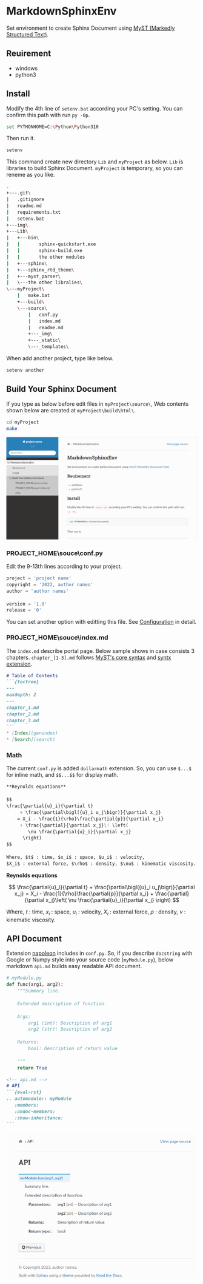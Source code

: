 # MarkdownSphinxEnv

Set environment to create Sphinx Document using [MyST (Markedly Structured Text)](https://myst-parser.readthedocs.io/en/latest/).

## Reuirement

* windows
* python3

## Install

Modify the 4th line of `setenv.bat` according your PC's setting.
You can confirm this path with run `py -0p`.

```bash
set PYTHONHOME=C:\Python\Python310
```

Then run it.

```bash
setenv
```

This command create new directory `Lib` and `myProject` as below.
`Lib` is libraries to build Sphinx Document.
`myProject` is temporary, so you can reneme as you like.

```bash
.
+---.git\
|   .gitignore
|   readme.md
|   requirements.txt
|   setenv.bat
+---img\
+---Lib\
|   +---bin\
|   |       sphinx-quickstart.exe
|   |       sphinx-build.exe
|   |       the other modules
|   +---sphinx\
|   +---sphinx_rtd_theme\
|   +---myst_parser\
|   \---the other libralies\
\---myProject\
    |   make.bat
    +---build\
    \---source\
        |   conf.py
        |   index.md
        |   readme.md
        +---_img\
        +---_static\
        \---_templates\
```

When add another project, type like below.

```bash
setenv another
```

## Build Your Sphinx Document

If you type as below before edit files in `myProject\source\`,
Web contents shown below are created at `myProject\build\html\`. 

```bash
cd myProject
make
```

![](img/sphinx.PNG)

###  PROJECT_HOME\souce\conf.py

Edit the 9-13th lines according to your project.

```Python
project = 'project name'
copyright = '2022, author names'
author = 'author names'

version = '1.0'
release = '0'
```

You can set another option with editting this file. See [Configuration](https://myst-parser.readthedocs.io/en/latest/configuration.html) in detail. 

###  PROJECT_HOME\souce\index.md

The `index.md` describe portal page.
Below sample shows in case consists 3 chapters.
`chapter_[1-3].md` follows [MyST's core syntax](https://myst-parser.readthedocs.io/en/latest/syntax/syntax.html#) and [syntx extension](https://myst-parser.readthedocs.io/en/latest/syntax/optional.html).

````md
# Table of Contents
```{toctree}
---
maxdepth: 2
---
chapter_1.md
chapter_2.md
chapter_3.md
```
* [Index](genindex)
* [Search](search)
````

### Math

The current `conf.py` is added `dollarmath` extension. So, you can use `$...$` for inline math, and `$$...$$` for display math. 

```md
**Reynolds equations**

$$
\frac{\partial{u}_i}{\partial t}
     + \frac{\partial\bigl({u}_i u_j\bigr)}{\partial x_j}
    = X_i - \frac{1}{\rho}\frac{\partial{p}}{\partial x_i}
     + \frac{\partial}{\partial x_j}\! \left(
        \nu \frac{\partial{u}_i}{\partial x_j}
      \right)
$$

Where, $t$ : time, $x_i$ : space, $u_i$ : velocity, 
$X_i$ : external force, $\rho$ : density, $\nu$ : kinematic viscosity.
```

**Reynolds equations**

$$
\frac{\partial{u}_i}{\partial t}
     + \frac{\partial\bigl({u}_i u_j\bigr)}{\partial x_j}
    = X_i - \frac{1}{\rho}\frac{\partial{p}}{\partial x_i}
     + \frac{\partial}{\partial x_j}\left(
        \nu \frac{\partial{u}_i}{\partial x_j}
      \right)
$$

Where, $t$ : time, $x_i$ : space, $u_i$ : velocity, 
$X_i$ : external force, $\rho$ : density, $\nu$ : kinematic viscosity.


## API Document

Extension [napoleon](https://www.sphinx-doc.org/ja/master/usage/extensions/napoleon.html) includes in `conf.py`.
So, if you describe `docstring` with Google or Numpy style into your source code (`myModule.py`), below markdown `api.md` builds easy readable API document.

```Python
# myModule.py
def func(arg1, arg2):
    """Summary line.

    Extended description of function.

    Args:
        arg1 (int): Description of arg1
        arg2 (str): Description of arg2

    Returns:
        bool: Description of return value

    """
    return True
```

````md
<!-- api.md -->
# API
```{eval-rst}
.. automodule:: myModule
   :members:
   :undoc-members:
   :show-inheritance:
```
````

![](img/api.PNG)

